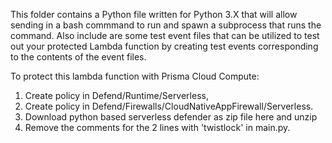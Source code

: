 This folder contains a Python file written for Python 3.X that will allow sending in a bash commmand to run and spawn a subprocess that runs the command.  Also include are some test event files that can be utilized to test out your protected Lambda function by creating test events corresponding to the contents of the event files.

To protect this lambda function with Prisma Cloud Compute:
1. Create policy in Defend/Runtime/Serverless,
2. Create policy in Defend/Firewalls/CloudNativeAppFirewall/Serverless.
3. Download python based serverless defender as zip file here and unzip
4. Remove the comments for the 2 lines with 'twistlock' in main.py.
